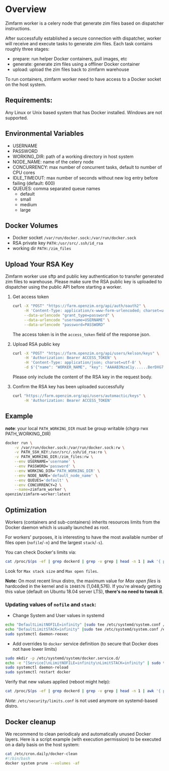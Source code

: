 # Overview

Zimfarm worker is a celery node that generate zim files based on dispatcher instructions.

After successfully established a secure connection with dispatcher,
worker will receive and execute tasks to generate zim files. Each task
contains roughly three stages:

- prepare: run helper Docker containers, pull images, etc
- generate: generate zim files using a offliner Docker container
- upload: upload the zim files back to zimfarm warehouse

To run containers, zimfarm worker need to have access to a Docker socket on the host system.

## Requirements:

Any Linux or Unix based system that has Docker installed. Windows are not supported.

## Environmental Variables

- USERNAME
- PASSWORD
- WORKING_DIR: path of a working directory in host system
- NODE_NAME: name of the celery node
- CONCURRENCY: max number of concurrent tasks, default to number of CPU cores
- IDLE_TIMEOUT: max number of seconds without new log entry before failing (default: 600)
- QUEUES: comma separated queue names
  - default
  - small
  - medium
  - large

## Docker Volumes

- Docker socket `/var/run/docker.sock:/var/run/docker.sock`
- RSA private key `PATH:/usr/src/.ssh/id_rsa`
- working dir `PATH:/zim_files`

## Upload Your RSA Key

Zimfarm worker use sftp and public key authentication to transfer generated zim files to warehouse.
Please make sure the RSA public key is uploaded to dispatcher using the public API before starting a worker.

1. Get access token

    ```bash
    curl -X "POST" "https://farm.openzim.org/api/auth/oauth2" \
         -H 'Content-Type: application/x-www-form-urlencoded; charset=utf-8' \
         --data-urlencode "grant_type=password" \
         --data-urlencode "username=USERNAME" \
         --data-urlencode "password=PASSWORD"
    ```

    The access token is in the `access_token` field of the response json.

2. Upload RSA public key

    ```bash
    curl -X "POST" "https://farm.openzim.org/api/users/kelson/keys" \
         -H 'Authorization: Bearer ACCESS_TOKEN' \
         -H 'Content-Type: application/json; charset=utf-8' \
         -d $'{"name": "WORKER_NAME", "key": "AAAAB3NzaC1y......BerDXG7kL"}'
    ```

    Please only include the content of the RSA key in the request body.

3. Confirm the RSA key has been uploaded successfully

    ```bash
    curl "https://farm.openzim.org/api/users/automactic/keys" \
         -H 'Authorization: Bearer ACCESS_TOKEN'
    ```


## Example

__note__: your local `PATH_WORKING_DIR` must be group writable (chgrp rwx PATH_WORKING_DIR)

```bash
docker run \
    -v /var/run/docker.sock:/var/run/docker.sock:rw \
    -v PATH_SSH_KEY:/usr/src/.ssh/id_rsa:ro \
    -v PATH_WORKING_DIR:/zim_files:rw \
    --env USERNAME='username' \
    --env PASSWORD='password' \
    --env WORKING_DIR='PATH_WORKING_DIR' \
    --env NODE_NAME='default_node_name' \
    --env QUEUES='default' \
    --env CONCURRENCY=2 \
    --name=zimfarm_worker \
openzim/zimfarm-worker:latest
```

## Optimization

Workers (containers and sub-containers) inherits resources limits from the Docker daemon which is usually launched as root.

For workers' purposes, it is interesting to have the most available number of files open (`nofile`/`-n`) and the largest `stack`/`-s`).

You can check Docker's limits via:

``` sh
cat /proc/$(ps -ef | grep dockerd | grep -v grep | head -n 1 | awk '{ print $2 }')/limits
```

Look for `Max stack size` and `Max open files`.

**Note:** On most recent linux distro, the maximum value for _Max open files_ is hardcoded in the kernel and is `1048576` (1,048,576). If you're already getting this value (default on Ubuntu 18.04 server LTS), **there's no need to tweak it**.

### Updating values of `nofile` and `stack`:

* Change System and User values in systemd

``` sh
echo "DefaultLimitNOFILE=infinity" |sudo tee /etc/systemd/system.conf /etc/systemd/user.conf
echo "DefaultLimitSTACK=infinity" |sudo tee /etc/systemd/system.conf /etc/systemd/user.conf
sudo systemctl daemon-reexec
```
* Add overrides to `docker` service definition (to secure that Docker does not have lower limits)

``` sh
sudo mkdir -p /etc/systemd/system/docker.service.d/
echo -e "[Service]\nLimitNOFILE=infinity\nLimitSTACK=infinity" | sudo tee /etc/systemd/system/docker.service.d/override.conf
sudo systemctl daemon-reload
sudo systemctl restart docker
```

Verify that new values applied (reboot might help):

``` sh
cat /proc/$(ps -ef | grep dockerd | grep -v grep | head -n 1 | awk '{ print $2 }')/limits
```

_Note_: `/etc/security/limits.conf` is not used anymore on systemd-based distro.

## Docker cleanup

We recommend to clean periodicaly and automatically unused Docker
layers. Here is a script example (with execution
permission) to be executed on a daily basis on the host system:
```bash
cat /etc/cron.daily/docker-clean
#!/bin/bash
docker system prune --volumes -af
```
